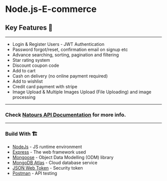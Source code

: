 <h1>Node.js-E-commerce</h1>

<h2> Key Features 📝</h2>
<hr>

<ul>
  <li>Login & Register Users - JWT Authentication</li>
  <li>Password forgot/reset, confirmation email on signup etc</li>
  <li>Advance searching, sorting, pagination and filtering</li>
  <li>Star rating system</li>
  <li>Discount coupon code</li>
  <li>Add to cart</li>
  <li>Cash on delivery (no online payment required)</li>
  <li>Add to wishlist</li>
  <li>Credit card payment with stripe</li>
  <li>Image Upload & Multiple Images Upload (File Uploading) and image processing</li>
  
</ul>

<hr>
<h3>Check <a href="https://documenter.getpostman.com/view/30662537/2sAYBUDsYL">Natours API Documentation</a> for more info.</h3>
<hr>
<h3>Build With 🏗️</h3>
<ul>
  <li> <a href="https://nodejs.org/en">NodeJs</a> - JS runtime environment </li>
  <li> <a href="https://expressjs.com/">Express</a> - The web framework used </li>
  <li> <a href="https://mongoosejs.com/">Mongoose</a> - Object Data Modelling (ODM) library</li>
  <li> <a href="https://www.mongodb.com/products/platform/atlas-database">MongoDB Atlas</a> - Cloud database service</li>
  <li> <a href="https://jwt.io/">JSON Web Token</a> - Security token</li>
  <li> <a href="https://www.postman.com/">Postman</a> - API testing</li>
</ul>
